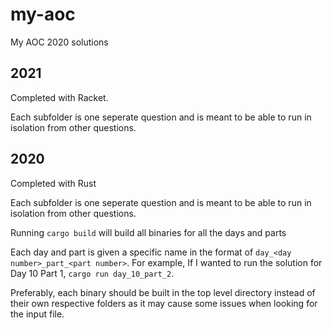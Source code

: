 # my-aoc
My AOC 2020 solutions

## 2021
Completed with Racket.

Each subfolder is one seperate question and is meant to be able to run in isolation from other questions.

## 2020
Completed with Rust

Each subfolder is one seperate question and is meant to be able to run in isolation from other questions.

Running `cargo build` will build all binaries for all the days and parts

Each day and part is given a specific name in the format of `day_<day number>_part_<part number>`. For example, If I wanted to run the solution for Day 10 Part 1, `cargo run day_10_part_2`.

Preferably, each binary should be built in the top level directory instead of their own respective folders as it may cause some issues when looking for the input file.
